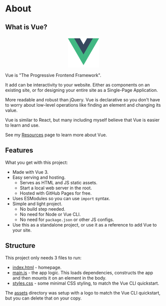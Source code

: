 # About


## What is Vue?

<div align="center">
    <a href="https://vuejs.org">  
        <img src="https://raw.githubusercontent.com/github/explore/master/topics/vue/vue.png"
             alt="vue icon"
             title="Vue.js"
             width="100" height="100" />
    </a>
</div>

Vue is "The Progressive Frontend Framework".

It add can be interactivity to your website. Either as components on an existing site, or for designing your entire site as a Single-Page Application.

More readable and robust than jQuery. Vue is declarative so you don't have to worry about low-level operations like finding an element and changing its value.

Vue is similar to React, but many including myself believe that Vue is easier to learn and use.

See my [Resources](https://michaelcurrin.github.io/dev-resources/resources/javascript/packages/vue/) page to learn more about Vue.


## Features

What you get with this project:

- Made with Vue 3.
- Easy serving and hosting.
    - Serves as HTML and JS static assets.
    - Start a local web server in the root.
    - Hosted with GitHub Pages for free.
- Uses ESModules so you can use `import` syntax.
- Simple and light project.
    - No build step needed.
    - No need for Node or Vue CLI.
    - No need for `package.json` or other JS configs.
- Use this as a standalone project, or use it as a reference to add Vue to your site.


## Structure

This project only needs 3 files to run:

- [index.html](/index.html) - homepage.
- [main.js](/main.js) - the app logic. This loads dependencies, constructs the app and then mounts it on an element in the body.
- [styles.css](/styles.css) - some minimal CSS styling, to match the Vue CLI quickstart.

The [assets](/assets/) directory was setup with a logo to match the Vue CLI quickstart, but you can delete that on your copy.
